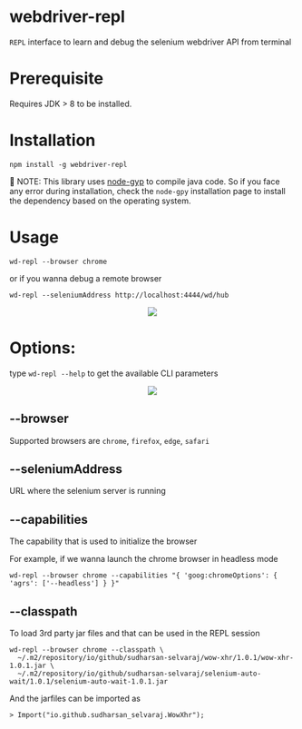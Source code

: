 # webdriver-repl

`REPL` interface to learn and debug the selenium webdriver API from terminal

# Prerequisite

Requires JDK > 8 to be installed.

# Installation

```shell
npm install -g webdriver-repl
```

🚨 NOTE: This library uses [node-gyp](https://www.npmjs.com/package/node-gyp) to compile java code. So if you face any
error during installation, check the `node-gpy` installation page to install the dependency based on the operating
system.

# Usage

```shell
wd-repl --browser chrome
```

or if you wanna debug a remote browser

```shell
wd-repl --seleniumAddress http://localhost:4444/wd/hub
```

<p align="center">
    <img src="./docs/wd-repl-demo.gif">
</p>

# Options:

type `wd-repl --help` to get the available CLI parameters

<p align="center">
    <img src="./docs/wd-repl-demo.gif">
</p>

## --browser

Supported browsers are `chrome`, `firefox`, `edge`, `safari`

## --seleniumAddress

URL where the selenium server is running

## --capabilities

The capability that is used to initialize the browser

For example, if we wanna launch the chrome browser in headless mode

```shell
wd-repl --browser chrome --capabilities "{ 'goog:chromeOptions': { 'agrs': ['--headless'] } }"
```

## --classpath

To load 3rd party jar files and that can be used in the REPL session

```shell
wd-repl --browser chrome --classpath \
  ~/.m2/repository/io/github/sudharsan-selvaraj/wow-xhr/1.0.1/wow-xhr-1.0.1.jar \
  ~/.m2/repository/io/github/sudharsan-selvaraj/selenium-auto-wait/1.0.1/selenium-auto-wait-1.0.1.jar 
```

And the jarfiles can be imported as

```shell
> Import("io.github.sudharsan_selvaraj.WowXhr");
```